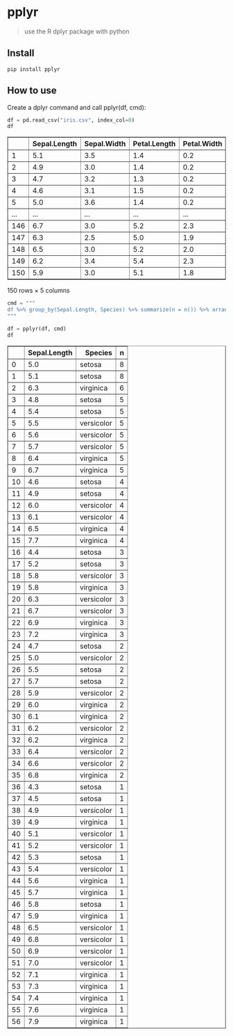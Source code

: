 <!--

#################################################
### THIS FILE WAS AUTOGENERATED! DO NOT EDIT! ###
#################################################
# file to edit: index.ipynb
# command to build the docs after a change: nbdev_build_docs

-->

# pplyr

> use the R dplyr package with python


## Install

`pip install pplyr`

## How to use

Create a dplyr command and call pplyr(df, cmd):
<div class="codecell" markdown="1">
<div class="input_area" markdown="1">

```python
df = pd.read_csv("iris.csv", index_col=0)
df
```

</div>
<div class="output_area" markdown="1">




<div>
<style scoped>
    .dataframe tbody tr th:only-of-type {
        vertical-align: middle;
    }

    .dataframe tbody tr th {
        vertical-align: top;
    }

    .dataframe thead th {
        text-align: right;
    }
</style>
<table border="1" class="dataframe">
  <thead>
    <tr style="text-align: right;">
      <th></th>
      <th>Sepal.Length</th>
      <th>Sepal.Width</th>
      <th>Petal.Length</th>
      <th>Petal.Width</th>
      <th>Species</th>
    </tr>
  </thead>
  <tbody>
    <tr>
      <td>1</td>
      <td>5.1</td>
      <td>3.5</td>
      <td>1.4</td>
      <td>0.2</td>
      <td>setosa</td>
    </tr>
    <tr>
      <td>2</td>
      <td>4.9</td>
      <td>3.0</td>
      <td>1.4</td>
      <td>0.2</td>
      <td>setosa</td>
    </tr>
    <tr>
      <td>3</td>
      <td>4.7</td>
      <td>3.2</td>
      <td>1.3</td>
      <td>0.2</td>
      <td>setosa</td>
    </tr>
    <tr>
      <td>4</td>
      <td>4.6</td>
      <td>3.1</td>
      <td>1.5</td>
      <td>0.2</td>
      <td>setosa</td>
    </tr>
    <tr>
      <td>5</td>
      <td>5.0</td>
      <td>3.6</td>
      <td>1.4</td>
      <td>0.2</td>
      <td>setosa</td>
    </tr>
    <tr>
      <td>...</td>
      <td>...</td>
      <td>...</td>
      <td>...</td>
      <td>...</td>
      <td>...</td>
    </tr>
    <tr>
      <td>146</td>
      <td>6.7</td>
      <td>3.0</td>
      <td>5.2</td>
      <td>2.3</td>
      <td>virginica</td>
    </tr>
    <tr>
      <td>147</td>
      <td>6.3</td>
      <td>2.5</td>
      <td>5.0</td>
      <td>1.9</td>
      <td>virginica</td>
    </tr>
    <tr>
      <td>148</td>
      <td>6.5</td>
      <td>3.0</td>
      <td>5.2</td>
      <td>2.0</td>
      <td>virginica</td>
    </tr>
    <tr>
      <td>149</td>
      <td>6.2</td>
      <td>3.4</td>
      <td>5.4</td>
      <td>2.3</td>
      <td>virginica</td>
    </tr>
    <tr>
      <td>150</td>
      <td>5.9</td>
      <td>3.0</td>
      <td>5.1</td>
      <td>1.8</td>
      <td>virginica</td>
    </tr>
  </tbody>
</table>
<p>150 rows × 5 columns</p>
</div>



</div>

</div>
<div class="codecell" markdown="1">
<div class="input_area" markdown="1">

```python
cmd = """
df %>% group_by(Sepal.Length, Species) %>% summarize(n = n()) %>% arrange(-n)
"""

df = pplyr(df, cmd)
df
```

</div>
<div class="output_area" markdown="1">




<div>
<style scoped>
    .dataframe tbody tr th:only-of-type {
        vertical-align: middle;
    }

    .dataframe tbody tr th {
        vertical-align: top;
    }

    .dataframe thead th {
        text-align: right;
    }
</style>
<table border="1" class="dataframe">
  <thead>
    <tr style="text-align: right;">
      <th></th>
      <th>Sepal.Length</th>
      <th>Species</th>
      <th>n</th>
    </tr>
  </thead>
  <tbody>
    <tr>
      <td>0</td>
      <td>5.0</td>
      <td>setosa</td>
      <td>8</td>
    </tr>
    <tr>
      <td>1</td>
      <td>5.1</td>
      <td>setosa</td>
      <td>8</td>
    </tr>
    <tr>
      <td>2</td>
      <td>6.3</td>
      <td>virginica</td>
      <td>6</td>
    </tr>
    <tr>
      <td>3</td>
      <td>4.8</td>
      <td>setosa</td>
      <td>5</td>
    </tr>
    <tr>
      <td>4</td>
      <td>5.4</td>
      <td>setosa</td>
      <td>5</td>
    </tr>
    <tr>
      <td>5</td>
      <td>5.5</td>
      <td>versicolor</td>
      <td>5</td>
    </tr>
    <tr>
      <td>6</td>
      <td>5.6</td>
      <td>versicolor</td>
      <td>5</td>
    </tr>
    <tr>
      <td>7</td>
      <td>5.7</td>
      <td>versicolor</td>
      <td>5</td>
    </tr>
    <tr>
      <td>8</td>
      <td>6.4</td>
      <td>virginica</td>
      <td>5</td>
    </tr>
    <tr>
      <td>9</td>
      <td>6.7</td>
      <td>virginica</td>
      <td>5</td>
    </tr>
    <tr>
      <td>10</td>
      <td>4.6</td>
      <td>setosa</td>
      <td>4</td>
    </tr>
    <tr>
      <td>11</td>
      <td>4.9</td>
      <td>setosa</td>
      <td>4</td>
    </tr>
    <tr>
      <td>12</td>
      <td>6.0</td>
      <td>versicolor</td>
      <td>4</td>
    </tr>
    <tr>
      <td>13</td>
      <td>6.1</td>
      <td>versicolor</td>
      <td>4</td>
    </tr>
    <tr>
      <td>14</td>
      <td>6.5</td>
      <td>virginica</td>
      <td>4</td>
    </tr>
    <tr>
      <td>15</td>
      <td>7.7</td>
      <td>virginica</td>
      <td>4</td>
    </tr>
    <tr>
      <td>16</td>
      <td>4.4</td>
      <td>setosa</td>
      <td>3</td>
    </tr>
    <tr>
      <td>17</td>
      <td>5.2</td>
      <td>setosa</td>
      <td>3</td>
    </tr>
    <tr>
      <td>18</td>
      <td>5.8</td>
      <td>versicolor</td>
      <td>3</td>
    </tr>
    <tr>
      <td>19</td>
      <td>5.8</td>
      <td>virginica</td>
      <td>3</td>
    </tr>
    <tr>
      <td>20</td>
      <td>6.3</td>
      <td>versicolor</td>
      <td>3</td>
    </tr>
    <tr>
      <td>21</td>
      <td>6.7</td>
      <td>versicolor</td>
      <td>3</td>
    </tr>
    <tr>
      <td>22</td>
      <td>6.9</td>
      <td>virginica</td>
      <td>3</td>
    </tr>
    <tr>
      <td>23</td>
      <td>7.2</td>
      <td>virginica</td>
      <td>3</td>
    </tr>
    <tr>
      <td>24</td>
      <td>4.7</td>
      <td>setosa</td>
      <td>2</td>
    </tr>
    <tr>
      <td>25</td>
      <td>5.0</td>
      <td>versicolor</td>
      <td>2</td>
    </tr>
    <tr>
      <td>26</td>
      <td>5.5</td>
      <td>setosa</td>
      <td>2</td>
    </tr>
    <tr>
      <td>27</td>
      <td>5.7</td>
      <td>setosa</td>
      <td>2</td>
    </tr>
    <tr>
      <td>28</td>
      <td>5.9</td>
      <td>versicolor</td>
      <td>2</td>
    </tr>
    <tr>
      <td>29</td>
      <td>6.0</td>
      <td>virginica</td>
      <td>2</td>
    </tr>
    <tr>
      <td>30</td>
      <td>6.1</td>
      <td>virginica</td>
      <td>2</td>
    </tr>
    <tr>
      <td>31</td>
      <td>6.2</td>
      <td>versicolor</td>
      <td>2</td>
    </tr>
    <tr>
      <td>32</td>
      <td>6.2</td>
      <td>virginica</td>
      <td>2</td>
    </tr>
    <tr>
      <td>33</td>
      <td>6.4</td>
      <td>versicolor</td>
      <td>2</td>
    </tr>
    <tr>
      <td>34</td>
      <td>6.6</td>
      <td>versicolor</td>
      <td>2</td>
    </tr>
    <tr>
      <td>35</td>
      <td>6.8</td>
      <td>virginica</td>
      <td>2</td>
    </tr>
    <tr>
      <td>36</td>
      <td>4.3</td>
      <td>setosa</td>
      <td>1</td>
    </tr>
    <tr>
      <td>37</td>
      <td>4.5</td>
      <td>setosa</td>
      <td>1</td>
    </tr>
    <tr>
      <td>38</td>
      <td>4.9</td>
      <td>versicolor</td>
      <td>1</td>
    </tr>
    <tr>
      <td>39</td>
      <td>4.9</td>
      <td>virginica</td>
      <td>1</td>
    </tr>
    <tr>
      <td>40</td>
      <td>5.1</td>
      <td>versicolor</td>
      <td>1</td>
    </tr>
    <tr>
      <td>41</td>
      <td>5.2</td>
      <td>versicolor</td>
      <td>1</td>
    </tr>
    <tr>
      <td>42</td>
      <td>5.3</td>
      <td>setosa</td>
      <td>1</td>
    </tr>
    <tr>
      <td>43</td>
      <td>5.4</td>
      <td>versicolor</td>
      <td>1</td>
    </tr>
    <tr>
      <td>44</td>
      <td>5.6</td>
      <td>virginica</td>
      <td>1</td>
    </tr>
    <tr>
      <td>45</td>
      <td>5.7</td>
      <td>virginica</td>
      <td>1</td>
    </tr>
    <tr>
      <td>46</td>
      <td>5.8</td>
      <td>setosa</td>
      <td>1</td>
    </tr>
    <tr>
      <td>47</td>
      <td>5.9</td>
      <td>virginica</td>
      <td>1</td>
    </tr>
    <tr>
      <td>48</td>
      <td>6.5</td>
      <td>versicolor</td>
      <td>1</td>
    </tr>
    <tr>
      <td>49</td>
      <td>6.8</td>
      <td>versicolor</td>
      <td>1</td>
    </tr>
    <tr>
      <td>50</td>
      <td>6.9</td>
      <td>versicolor</td>
      <td>1</td>
    </tr>
    <tr>
      <td>51</td>
      <td>7.0</td>
      <td>versicolor</td>
      <td>1</td>
    </tr>
    <tr>
      <td>52</td>
      <td>7.1</td>
      <td>virginica</td>
      <td>1</td>
    </tr>
    <tr>
      <td>53</td>
      <td>7.3</td>
      <td>virginica</td>
      <td>1</td>
    </tr>
    <tr>
      <td>54</td>
      <td>7.4</td>
      <td>virginica</td>
      <td>1</td>
    </tr>
    <tr>
      <td>55</td>
      <td>7.6</td>
      <td>virginica</td>
      <td>1</td>
    </tr>
    <tr>
      <td>56</td>
      <td>7.9</td>
      <td>virginica</td>
      <td>1</td>
    </tr>
  </tbody>
</table>
</div>



</div>

</div>
